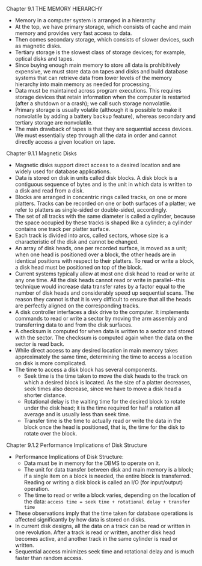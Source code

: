 Chapter 9.1 THE MEMORY HIERARCHY
  - Memory in a computer system is arranged in a hierarchy
  - At the top, we have primary storage, which consists of cache and main memory and provides very fast access to data.
  - Then comes secondary storage, which consists of slower devices, such as magnetic disks.
  - Tertiary storage is the slowest class of storage devices; for example, optical disks and tapes.
  - Since buying enough main memory to store all data is prohibitively expensive, we must store data on tapes and disks and build database systems that can retrieve data from lower levels of the memory hierarchy into main memory as needed for processing.
  - Data must be maintained across program executions. This requires storage devices that retain information when the computer is restarted (after a shutdown or a crash); we call such storage nonvolatile.
  - Primary storage is usually volatile (although it is possible to make it nonvolatile by adding a battery backup feature), whereas secondary and tertiary storage are nonvolatile.
  - The main drawback of tapes is that they are sequential access devices. We must essentially step through all the data in order and cannot directly access a given location on tape.

Chapter 9.1.1 Magnetic Disks
  - Magnetic disks support direct access to a desired location and are widely used for database applications.
  - Data is stored on disk in units called disk blocks. A disk block is a contiguous sequence of bytes and is the unit in which data is written to a disk and read from a disk.
  - Blocks are arranged in concentric rings called tracks, on one or more platters. Tracks can be recorded on one or both surfaces of a platter; we refer to platters as single-sided or double-sided, accordingly.
  - The set of all tracks with the same diameter is called a cylinder, because the space occupied by these tracks is shaped like a cylinder; a cylinder contains one track per platter surface.
  - Each track is divided into arcs, called sectors, whose size is a characteristic of the disk and cannot be changed.
  - An array of disk heads, one per recorded surface, is moved as a unit; when one head is positioned over a block, the other heads are in identical positions with respect to their platters. To read or write a block, a disk head must be positioned on top of the block.
  - Current systems typically allow at most one disk head to read or write at any one time. All the disk heads cannot read or write in parallel--this technique would increase data transfer rates by a factor equal to the number of disk heads and considerably speed up sequential scans. The reason they cannot is that it is very difficult to ensure that all the heads are perfectly aligned on the corresponding tracks.
  - A disk controller interfaces a disk drive to the computer. It implements commands to read or write a sector by moving the arm assembly and transferring data to and from the disk surfaces.
  - A checksum is computed for when data is written to a sector and stored with the sector. The checksum is computed again when the data on the sector is read back.
  - While direct access to any desired location in main memory takes approximately the same time, determining the time to access a location on disk is more complicated.
  - The time to access a disk block has several components.
    - Seek time is the time taken to move the disk heads to the track on which a desired block is located. As the size of a platter decreases, seek times also decrease, since we have to move a disk head a shorter distance.
    - Rotational delay is the waiting time for the desired block to rotate under the disk head; it is the time required for half a rotation all average and is usually less than seek time.
    - Transfer time is the time to actually read or write the data in the block once the head is positioned, that is, the time for the disk to rotate over the block.

Chapter 9.1.2 Performance Implications of Disk Structure
  - Performance Implications of Disk Structure:
    - Data must be in memory for the DBMS to operate on it.
    - The unit for data transfer between disk and main memory is a block; if a single item on a block is needed, the entire block is transferred. Reading or writing a disk block is called an I/O (for input/output) operation.
    - The time to read or write a block varies, depending on the location of the data: ```access time = seek time + rotational delay + transfer time```
  - These observations imply that the time taken for database operations is affected significantly by how data is stored on disks.
  - In current disk designs, all the data on a track can be read or written in one revolution. After a track is read or written, another disk head becomes active, and another track in the same cylinder is read or written.
  - Sequential access minimizes seek time and rotational delay and is much faster than random access.
